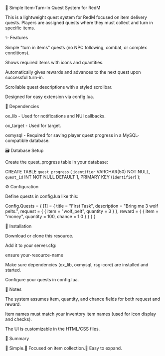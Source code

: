 📜 Simple Item-Turn-In Quest System for RedM

This is a lightweight quest system for RedM focused on item delivery quests. Players are assigned quests where they must collect and turn in specific items.

✨ Features

Simple "turn in items" quests (no NPC following, combat, or complex conditions).

Shows required items with icons and quantities.

Automatically gives rewards and advances to the next quest upon successful turn-in.

Scrollable quest descriptions with a styled scrollbar.

Designed for easy extension via config.lua.

🧱 Dependencies

ox_lib - Used for notifications and NUI callbacks.

ox_target - Used for target.

oxmysql - Required for saving player quest progress in a MySQL-compatible database.

🗃️ Database Setup

Create the quest_progress table in your database:

CREATE TABLE `quest_progress` (
`identifier` VARCHAR(50) NOT NULL,
`quest_id` INT NOT NULL DEFAULT 1,
PRIMARY KEY (`identifier`)
);

⚙️ Configuration

Define quests in config.lua like this:

Config.Quests = {
[1] = {
title = "First Task",
description = "Bring me 3 wolf pelts.",
request = {
{
item = "wolf_pelt",
quantity = 3
}
},
reward = {
{
item = "money",
quantity = 100,
chance = 1.0
}
}
}
}

🚀 Installation

Download or clone this resource.

Add it to your server.cfg:

ensure your-resource-name

Make sure dependencies (ox_lib, oxmysql, rsg-core) are installed and started.

Configure your quests in config.lua.

📝 Notes

The system assumes item, quantity, and chance fields for both request and reward.

Item names must match your inventory item names (used for icon display and checks).

The UI is customizable in the HTML/CSS files.

📌 Summary

🔹 Simple.🔹 Focused on item collection.🔹 Easy to expand.
